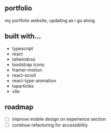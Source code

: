 ## portfolio
my portfolio website, updating as i go along

## built with...
- typescript
- react
- tailwindcss
- bootstrap icons
- framer-motion
- react-scroll
- react-type-animation
- tsparticles
- vite

## roadmap
- [ ] improve mobile design on experience section
- [ ] continue refactoring for accessibility
